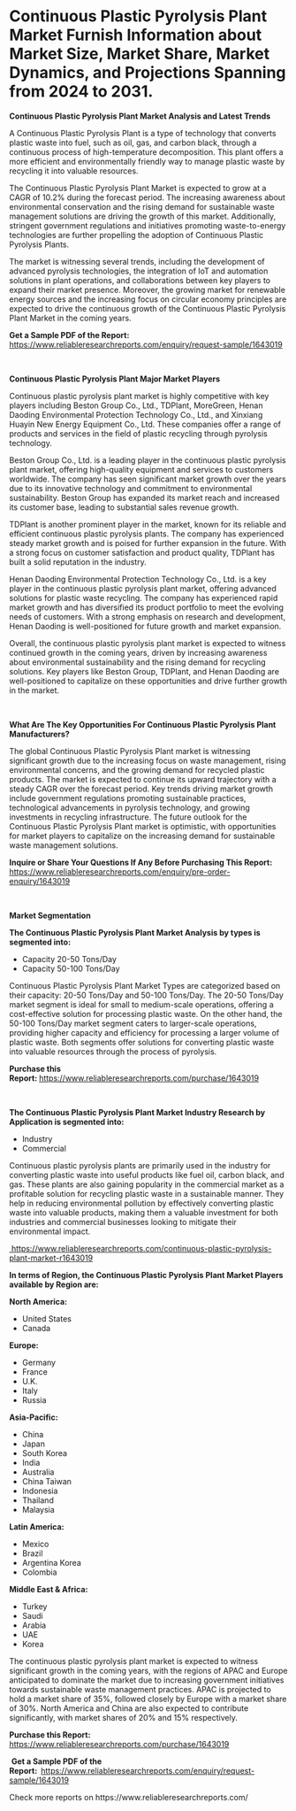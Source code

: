 <p><h1>Continuous Plastic Pyrolysis Plant Market Furnish Information about Market Size, Market Share, Market Dynamics, and Projections Spanning from 2024 to 2031.</h1></p><p><strong>Continuous Plastic Pyrolysis Plant Market Analysis and Latest Trends</strong></p>
<p><p>A Continuous Plastic Pyrolysis Plant is a type of technology that converts plastic waste into fuel, such as oil, gas, and carbon black, through a continuous process of high-temperature decomposition. This plant offers a more efficient and environmentally friendly way to manage plastic waste by recycling it into valuable resources.</p><p>The Continuous Plastic Pyrolysis Plant Market is expected to grow at a CAGR of 10.2% during the forecast period. The increasing awareness about environmental conservation and the rising demand for sustainable waste management solutions are driving the growth of this market. Additionally, stringent government regulations and initiatives promoting waste-to-energy technologies are further propelling the adoption of Continuous Plastic Pyrolysis Plants.</p><p>The market is witnessing several trends, including the development of advanced pyrolysis technologies, the integration of IoT and automation solutions in plant operations, and collaborations between key players to expand their market presence. Moreover, the growing market for renewable energy sources and the increasing focus on circular economy principles are expected to drive the continuous growth of the Continuous Plastic Pyrolysis Plant Market in the coming years.</p></p>
<p><strong>Get a Sample PDF of the Report:&nbsp;</strong> <a href="https://www.reliableresearchreports.com/enquiry/request-sample/1643019">https://www.reliableresearchreports.com/enquiry/request-sample/1643019</a></p>
<p>&nbsp;</p>
<p><strong>Continuous Plastic Pyrolysis Plant Major Market Players</strong></p>
<p><p>Continuous plastic pyrolysis plant market is highly competitive with key players including Beston Group Co., Ltd., TDPlant, MoreGreen, Henan Daoding Environmental Protection Technology Co., Ltd., and Xinxiang Huayin New Energy Equipment Co., Ltd. These companies offer a range of products and services in the field of plastic recycling through pyrolysis technology.</p><p>Beston Group Co., Ltd. is a leading player in the continuous plastic pyrolysis plant market, offering high-quality equipment and services to customers worldwide. The company has seen significant market growth over the years due to its innovative technology and commitment to environmental sustainability. Beston Group has expanded its market reach and increased its customer base, leading to substantial sales revenue growth.</p><p>TDPlant is another prominent player in the market, known for its reliable and efficient continuous plastic pyrolysis plants. The company has experienced steady market growth and is poised for further expansion in the future. With a strong focus on customer satisfaction and product quality, TDPlant has built a solid reputation in the industry.</p><p>Henan Daoding Environmental Protection Technology Co., Ltd. is a key player in the continuous plastic pyrolysis plant market, offering advanced solutions for plastic waste recycling. The company has experienced rapid market growth and has diversified its product portfolio to meet the evolving needs of customers. With a strong emphasis on research and development, Henan Daoding is well-positioned for future growth and market expansion.</p><p>Overall, the continuous plastic pyrolysis plant market is expected to witness continued growth in the coming years, driven by increasing awareness about environmental sustainability and the rising demand for recycling solutions. Key players like Beston Group, TDPlant, and Henan Daoding are well-positioned to capitalize on these opportunities and drive further growth in the market.</p></p>
<p>&nbsp;</p>
<p><strong>What Are The Key Opportunities For Continuous Plastic Pyrolysis Plant Manufacturers?</strong></p>
<p><p>The global Continuous Plastic Pyrolysis Plant market is witnessing significant growth due to the increasing focus on waste management, rising environmental concerns, and the growing demand for recycled plastic products. The market is expected to continue its upward trajectory with a steady CAGR over the forecast period. Key trends driving market growth include government regulations promoting sustainable practices, technological advancements in pyrolysis technology, and growing investments in recycling infrastructure. The future outlook for the Continuous Plastic Pyrolysis Plant market is optimistic, with opportunities for market players to capitalize on the increasing demand for sustainable waste management solutions.</p></p>
<p><strong>Inquire or Share Your Questions If Any Before Purchasing This Report:</strong> <a href="https://www.reliableresearchreports.com/enquiry/pre-order-enquiry/1643019">https://www.reliableresearchreports.com/enquiry/pre-order-enquiry/1643019</a></p>
<p>&nbsp;</p>
<p><strong>Market Segmentation</strong></p>
<p><strong>The Continuous Plastic Pyrolysis Plant Market Analysis by types is segmented into:</strong></p>
<p><ul><li>Capacity 20-50 Tons/Day</li><li>Capacity 50-100 Tons/Day</li></ul></p>
<p><p>Continuous Plastic Pyrolysis Plant Market Types are categorized based on their capacity: 20-50 Tons/Day and 50-100 Tons/Day. The 20-50 Tons/Day market segment is ideal for small to medium-scale operations, offering a cost-effective solution for processing plastic waste. On the other hand, the 50-100 Tons/Day market segment caters to larger-scale operations, providing higher capacity and efficiency for processing a larger volume of plastic waste. Both segments offer solutions for converting plastic waste into valuable resources through the process of pyrolysis.</p></p>
<p><strong>Purchase this Report:&nbsp;</strong><a href="https://www.reliableresearchreports.com/purchase/1643019">https://www.reliableresearchreports.com/purchase/1643019</a></p>
<p>&nbsp;</p>
<p><strong>The Continuous Plastic Pyrolysis Plant Market Industry Research by Application is segmented into:</strong></p>
<p><ul><li>Industry</li><li>Commercial</li></ul></p>
<p><p>Continuous plastic pyrolysis plants are primarily used in the industry for converting plastic waste into useful products like fuel oil, carbon black, and gas. These plants are also gaining popularity in the commercial market as a profitable solution for recycling plastic waste in a sustainable manner. They help in reducing environmental pollution by effectively converting plastic waste into valuable products, making them a valuable investment for both industries and commercial businesses looking to mitigate their environmental impact.</p></p>
<p><a href="https://www.reliableresearchreports.com/continuous-plastic-pyrolysis-plant-market-r1643019">&nbsp;https://www.reliableresearchreports.com/continuous-plastic-pyrolysis-plant-market-r1643019</a></p>
<p><strong>In terms of Region, the Continuous Plastic Pyrolysis Plant Market Players available by Region are:</strong></p>
<p>
    <p> <strong> North America: </strong>
        <ul>
            <li>United States</li>
            <li>Canada</li>
        </ul>
        </p> 
    <p> <strong> Europe: </strong>
        <ul>
            <li>Germany</li>
            <li>France</li>
            <li>U.K.</li>
            <li>Italy</li>
            <li>Russia</li>
        </ul>
        </p> 
    <p> <strong> Asia-Pacific: </strong>
        <ul>
            <li>China</li>
            <li>Japan</li>
            <li>South Korea</li>
            <li>India</li>
            <li>Australia</li>
            <li>China Taiwan</li>
            <li>Indonesia</li>
            <li>Thailand</li>
            <li>Malaysia</li>
        </ul>
        </p> 
    <p> <strong> Latin America: </strong>
        <ul>
            <li>Mexico</li>
            <li>Brazil</li>
            <li>Argentina Korea</li>
            <li>Colombia</li>
        </ul>
        </p> 
    <p> <strong> Middle East & Africa: </strong>
        <ul>
            <li>Turkey</li>
            <li>Saudi</li>
            <li>Arabia</li>
            <li>UAE</li>
            <li>Korea</li>
        </ul>
    </p>
    </p>
<p><p>The continuous plastic pyrolysis plant market is expected to witness significant growth in the coming years, with the regions of APAC and Europe anticipated to dominate the market due to increasing government initiatives towards sustainable waste management practices. APAC is projected to hold a market share of 35%, followed closely by Europe with a market share of 30%. North America and China are also expected to contribute significantly, with market shares of 20% and 15% respectively.</p></p>
<p><strong>Purchase this Report: </strong><a href="https://www.reliableresearchreports.com/purchase/1643019">https://www.reliableresearchreports.com/purchase/1643019</a></p>
<p>&nbsp;<strong>Get a Sample PDF of the Report:&nbsp;&nbsp;</strong><a href="https://www.reliableresearchreports.com/enquiry/request-sample/1643019">https://www.reliableresearchreports.com/enquiry/request-sample/1643019</a></p>
<p><strong></strong></p>
<p>Check more reports on https://www.reliableresearchreports.com/</p>